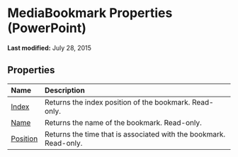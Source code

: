 
# MediaBookmark Properties (PowerPoint)

 **Last modified:** July 28, 2015


## Properties



|**Name**|**Description**|
|:-----|:-----|
| [Index](2f46c942-1438-21a2-2aeb-1ed0fb0932d3.md)|Returns the index position of the bookmark. Read-only.|
| [Name](af324f2b-5337-6933-5152-ec6f36ec470a.md)|Returns the name of the bookmark. Read-only.|
| [Position](00049167-6b96-f62f-2344-d4189e4c77de.md)|Returns the time that is associated with the bookmark. Read-only.|
